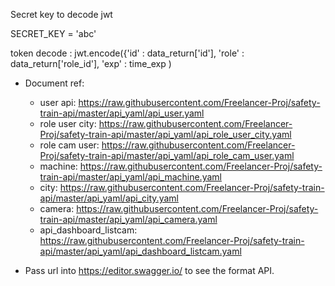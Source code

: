 
Secret key to decode jwt 

SECRET_KEY = 'abc'

token decode : jwt.encode({'id' : data_return['id'], 'role' : data_return['role_id'], 'exp' : time_exp )

- Document ref: 
  - user api: https://raw.githubusercontent.com/Freelancer-Proj/safety-train-api/master/api_yaml/api_user.yaml
  - role user city: https://raw.githubusercontent.com/Freelancer-Proj/safety-train-api/master/api_yaml/api_role_user_city.yaml
  - role cam user: https://raw.githubusercontent.com/Freelancer-Proj/safety-train-api/master/api_yaml/api_role_cam_user.yaml
  - machine: https://raw.githubusercontent.com/Freelancer-Proj/safety-train-api/master/api_yaml/api_machine.yaml
  - city: https://raw.githubusercontent.com/Freelancer-Proj/safety-train-api/master/api_yaml/api_city.yaml
  - camera: https://raw.githubusercontent.com/Freelancer-Proj/safety-train-api/master/api_yaml/api_camera.yaml
  - api_dashboard_listcam: https://raw.githubusercontent.com/Freelancer-Proj/safety-train-api/master/api_yaml/api_dashboard_listcam.yaml


- Pass url into https://editor.swagger.io/ to see the format API.
